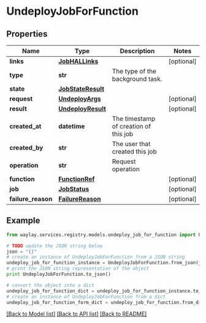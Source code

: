 # UndeployJobForFunction


## Properties

Name | Type | Description | Notes
------------ | ------------- | ------------- | -------------
**links** | [**JobHALLinks**](JobHALLinks.md) |  | [optional] 
**type** | **str** | The type of the background task. | 
**state** | [**JobStateResult**](JobStateResult.md) |  | 
**request** | [**UndeployArgs**](UndeployArgs.md) |  | [optional] 
**result** | [**UndeployResult**](UndeployResult.md) |  | [optional] 
**created_at** | **datetime** | The timestamp of creation of this job | 
**created_by** | **str** | The user that created this job | 
**operation** | **str** | Request operation | 
**function** | [**FunctionRef**](FunctionRef.md) |  | [optional] 
**job** | [**JobStatus**](JobStatus.md) |  | [optional] 
**failure_reason** | [**FailureReason**](FailureReason.md) |  | [optional] 

## Example

```python
from waylay.services.registry.models.undeploy_job_for_function import UndeployJobForFunction

# TODO update the JSON string below
json = "{}"
# create an instance of UndeployJobForFunction from a JSON string
undeploy_job_for_function_instance = UndeployJobForFunction.from_json(json)
# print the JSON string representation of the object
print UndeployJobForFunction.to_json()

# convert the object into a dict
undeploy_job_for_function_dict = undeploy_job_for_function_instance.to_dict()
# create an instance of UndeployJobForFunction from a dict
undeploy_job_for_function_form_dict = undeploy_job_for_function.from_dict(undeploy_job_for_function_dict)
```
[[Back to Model list]](../README.md#documentation-for-models) [[Back to API list]](../README.md#documentation-for-api-endpoints) [[Back to README]](../README.md)


